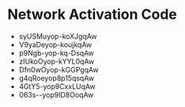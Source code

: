 # Network Activation Code
* syUSMuyop-koXJgqAw
* V9yaDeyop-koujkqAw
* p9Ngb-yop-kq-DsqAw
* zIUkoOyop-kYYL0qAw
* Dfn0wOyop-kGGPgqAw
* g4qRoeyop8p15qsqAw
* 4GtY5-yop9CxxLUqAw
* 063s--yop9ID8OoqAw